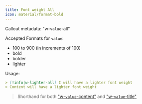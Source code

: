 ```yaml
---
title: Font weight All
icon: material/format-bold
---
```


Callout metadata: "w-`value`-all"

Accepted Formats for `value`:
- 100 to 900 (in increments of 100)
- bold
- bolder
- lighter

Usage:
```md
> [!info|w-lighter-all] I will have a lighter font weight 
> Content will have a lighter font weight
```

> Shorthand for both ["w-`value`-content"](../content-styling/page-14.md) and ["w-`value`-title"](../title-styling/page-24.md)